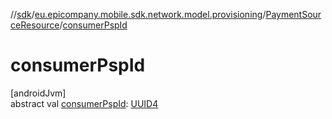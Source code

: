 //[sdk](../../../index.md)/[eu.epicompany.mobile.sdk.network.model.provisioning](../index.md)/[PaymentSourceResource](index.md)/[consumerPspId](consumer-psp-id.md)

# consumerPspId

[androidJvm]\
abstract val [consumerPspId](consumer-psp-id.md): [UUID4](../../eu.epicompany.mobile.android.datatypes/index.md#229649042%2FClasslikes%2F462465411)
